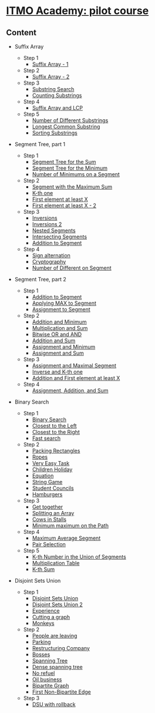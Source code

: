 
# [ITMO Academy: pilot course](https://codeforces.com/edu/course/2)

## Content
- Suffix Array
  - Step 1
    - [Suffix Array - 1](Suffix%20Array/Step%201/A%20-%20Suffix%20Array%20-%201.rs)
  - Step 2
    - [Suffix Array - 2](Suffix%20Array/Step%202/A%20-%20Suffix%20Array%20-%202.rs)
  - Step 3
    - [Substring Search](Suffix%20Array/Step%203/A%20-%20Substring%20Search.rs)
    - [Counting Substrings](Suffix%20Array/Step%203/B%20-%20Counting%20Substrings.rs)
  - Step 4
    - [Suffix Array and LCP](Suffix%20Array/Step%204/A%20-%20Suffix%20Array%20and%20LCP.rs)
  - Step 5
    - [Number of Different Substrings](Suffix%20Array/Step%205/A%20-%20Number%20of%20Different%20Substrings.rs)
    - [Longest Common Substring](Suffix%20Array/Step%205/B%20-%20Longest%20Common%20Substring.rs)
    - [Sorting Substrings](Suffix%20Array/Step%205/C%20-%20Sorting%20Substrings.rs)
      
- Segment Tree, part 1
  - Step 1
    - [Segment Tree for the Sum](Segment%20Tree%2C%20part%201/Step%201/A%20-%20Segment%20Tree%20for%20the%20Sum.rs)
    - [Segment Tree for the Minimum](Segment%20Tree%2C%20part%201/Step%201/B%20-%20Segment%20Tree%20for%20the%20Minimum.rs)
    - [Number of Minimums on a Segment](Segment%20Tree%2C%20part%201/Step%201/C%20-%20Number%20of%20Minimums%20on%20a%20Segment.rs)
  - Step 2
    - [Segment with the Maximum Sum](Segment%20Tree%2C%20part%201/Step%202/A%20-%20Segment%20with%20the%20Maximum%20Sum.rs)
    - [K-th one](Segment%20Tree%2C%20part%201/Step%202/B%20-%20K-th%20one.rs)
    - [First element at least X](Segment%20Tree%2C%20part%201/Step%202/C%20-%20First%20element%20at%20least%20X.rs)
    - [First element at least X - 2](Segment%20Tree%2C%20part%201/Step%202/D%20-%20First%20element%20at%20least%20X%20-%202.rs)
  - Step 3
    - [Inversions](Segment%20Tree%2C%20part%201/Step%203/A%20-%20Inversions.rs)
    - [Inversions 2](Segment%20Tree%2C%20part%201/Step%203/B%20-%20Inversions%202.rs)
    - [Nested Segments](Segment%20Tree%2C%20part%201/Step%203/C%20-%20Nested%20Segments.rs)
    - [Intersecting Segments](Segment%20Tree%2C%20part%201/Step%203/D%20-%20Intersecting%20Segments.rs)
    - [Addition to Segment](Segment%20Tree%2C%20part%201/Step%203/E%20-%20Addition%20to%20Segment.rs)
  - Step 4
    - [Sign alternation](Segment%20Tree%2C%20part%201/Step%204/A%20-%20Sign%20alternation.rs)
    - [Cryptography](Segment%20Tree%2C%20part%201/Step%204/B%20-%20Cryptography.rs)
    - [Number of Different on Segment](Segment%20Tree%2C%20part%201/Step%204/D%20-%20Number%20of%20Different%20on%20Segment.rs)

- Segment Tree, part 2
  - Step 1
    - [Addition to Segment](Segment%20Tree%2C%20part%202/Step%201/A%20-%20Addition%20to%20Segment.rs)
    - [Applying MAX to Segment](Segment%20Tree%2C%20part%202/Step%201/B%20-%20Applying%20MAX%20to%20Segment.rs)
    - [Assignment to Segment](Segment%20Tree%2C%20part%202/Step%201/C%20-%20Assignment%20to%20Segment.rs)
  - Step 2
    - [Addition and Minimum](Segment%20Tree%2C%20part%202/Step%202/A%20-%20Addition%20and%20Minimum.rs)
    - [Multiplication and Sum](Segment%20Tree%2C%20part%202/Step%202/B%20-%20Multiplication%20and%20Sum.rs)
    - [Bitwise OR and AND](Segment%20Tree%2C%20part%202/Step%202/C%20-%20Bitwise%20OR%20and%20AND.rs)
    - [Addition and Sum](Segment%20Tree%2C%20part%202/Step%202/D%20-%20Addition%20and%20Sum.rs)
    - [Assignment and Minimum](Segment%20Tree%2C%20part%202/Step%202/E%20-%20Assignment%20and%20Minimum.rs)
    - [Assignment and Sum](Segment%20Tree%2C%20part%202/Step%202/F%20-%20Assignment%20and%20Sum.rs)
  - Step 3
    - [Assignment and Maximal Segment](Segment%20Tree%2C%20part%202/Step%203/A%20-%20Assignment%20and%20Maximal%20Segment.rs)
    - [Inverse and K-th one](Segment%20Tree%2C%20part%202/Step%203/B%20-%20Inverse%20and%20K-th%20one.rs)
    - [Addition and First element at least X](Segment%20Tree%2C%20part%202/Step%203/C%20-%20Addition%20and%20First%20element%20at%20least%20X.rs)
  - Step 4
    - [Assignment, Addition, and Sum](Segment%20Tree%2C%20part%202/Step%204/A%20-%20Assignment%2C%20Addition%2C%20and%20Sum.rs)
   
- Binary Search
  - Step 1
    - [Binary Search](Binary%20Search/Step%201/A%20-%20Binary%20Search.rs)
    - [Closest to the Left](Binary%20Search/Step%201/B%20-%20Closest%20to%20the%20Left.rs)
    - [Closest to the Right](Binary%20Search/Step%201/C%20-%20Closest%20to%20the%20Right.rs)
    - [Fast search](Binary%20Search/Step%201/D%20-%20Fast%20search.rs)
  - Step 2
    - [Packing Rectangles](Binary%20Search/Step%202/A%20-%20Packing%20Rectangles.rs)
    - [Ropes](Binary%20Search/Step%202/B%20-%20Ropes.rs)
    - [Very Easy Task](Binary%20Search/Step%202/C%20-%20Very%20Easy%20Task.rs)
    - [Children Holiday](Binary%20Search/Step%202/D%20-%20Children%20Holiday.rs)
    - [Equation](Binary%20Search/Step%202/E%20-%20Equation.rs)
    - [String Game](Binary%20Search/Step%202/F%20-%20String%20Game.rs)
    - [Student Councils](Binary%20Search/Step%202/G%20-%20Student%20Councils.rs)
    - [Hamburgers](Binary%20Search/Step%202/H%20-%20Hamburgers.rs)
  - Step 3
    - [Get together](Binary%20Search/Step%203/A%20-%20Get%20together.rs)
    - [Splitting an Array](Binary%20Search/Step%203/B%20-%20Splitting%20an%20Array.rs)
    - [Cows in Stalls](Binary%20Search/Step%203/C%20-%20Cows%20in%20Stalls.rs)
    - [Minimum maximum on the Path](Binary%20Search/Step%203/D%20-%20Minimum%20maximum%20on%20the%20Path.rs)
  - Step 4
    - [Maximum Average Segment](Binary%20Search/Step%204/A%20-%20Maximum%20Average%20Segment.rs)
    - [Pair Selection](Binary%20Search/Step%204/C%20-%20Pair%20Selection.rs)
  - Step 5
    - [K-th Number in the Union of Segments](Binary%20Search/Step%205/A%20-%20K-th%20Number%20in%20the%20Union%20of%20Segments.rs)
    - [Multiplication Table](Binary%20Search/Step%205/B%20-%20Multiplication%20Table.rs)
    - [K-th Sum](Binary%20Search/Step%205/C%20-%20K-th%20Sum.rs)

- Disjoint Sets Union
  - Step 1
    - [Disjoint Sets Union](Disjoint%20Sets%20Union/Step%201/A%20-%20Disjoint%20Sets%20Union.rs)
    - [Disjoint Sets Union 2](Disjoint%20Sets%20Union/Step%201/B%20-%20Disjoint%20Sets%20Union%202.rs)
    - [Experience](Disjoint%20Sets%20Union/Step%201/C%20-%20Experience.rs)
    - [Cutting a graph](Disjoint%20Sets%20Union/Step%201/D%20-%20Cutting%20a%20graph.rs)
    - [Monkeys](Disjoint%20Sets%20Union/Step%201/E%20-%20Monkeys.rs)
  - Step 2
    - [People are leaving](Disjoint%20Sets%20Union/Step%202/A%20-%20People%20are%20leaving.rs)
    - [Parking](Disjoint%20Sets%20Union/Step%202/B%20-%20Parking.rs)
    - [Restructuring Company](Disjoint%20Sets%20Union/Step%202/C%20-%20Restructuring%20Company.rs)
    - [Bosses](Disjoint%20Sets%20Union/Step%202/D%20-%20Bosses.rs)
    - [Spanning Tree](Disjoint%20Sets%20Union/Step%202/E%20-%20Spanning%20Tree.rs)
    - [Dense spanning tree](Disjoint%20Sets%20Union/Step%202/F%20-%20Dense%20spanning%20tree.rs)
    - [No refuel](Disjoint%20Sets%20Union/Step%202/G%20-%20No%20refuel.rs)
    - [Oil business](Disjoint%20Sets%20Union/Step%202/H%20-%20Oil%20business.rs)
    - [Bipartite Graph](Disjoint%20Sets%20Union/Step%202/I%20-%20Bipartite%20Graph.rs)
    - [First Non-Bipartite Edge](Disjoint%20Sets%20Union/Step%202/J%20-%20First%20Non-Bipartite%20Edge.rs)
  - Step 3
    - [DSU with rollback](Disjoint%20Sets%20Union/Step%203/A%20-%20DSU%20with%20rollback.rs)
